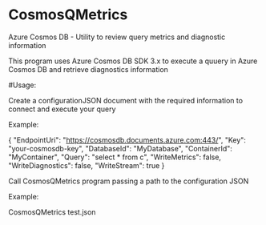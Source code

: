 # CosmosQMetrics
Azure Cosmos DB - Utility to review query metrics and diagnostic information

This program uses Azure Cosmos DB SDK 3.x to execute a quuery in Azure Cosmos DB and retrieve diagnostics information

#Usage:

Create a configurationJSON document with the required information to connect and execute your query

Example:

{
  "EndpointUri": "https://cosmosdb.documents.azure.com:443/",
  "Key": "your-cosmosdb-key",
  "DatabaseId": "MyDatabase",
  "ContainerId": "MyContainer",
  "Query": "select * from c",
  "WriteMetrics": false,
  "WriteDiagnostics": false,
  "WriteStream":  true
}


Call CosmosQMetrics program passing a path to the configuration JSON 

Example:

CosmosQMetrics test.json
